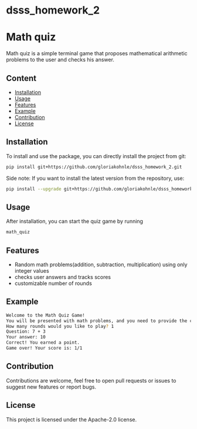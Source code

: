 # dsss_homework_2

# Math quiz
Math quiz is a simple terminal game that proposes mathematical arithmetic problems to the user and checks his answer.

## Content
- [Installation](#installation)
- [Usage](#Usage)
- [Features](#features)
- [Example](#example)
- [Contribution](#contribution)
- [License](#license)

## Installation
To install and use the package, you can directly install the project from git:
```bash
pip install git+https://github.com/gloriakohnle/dsss_homework_2.git
```

Side note:
If you want to install the latest version from the repository, use:
```bash
pip install --upgrade git+https://github.com/gloriakohnle/dsss_homework_2.git
```
## Usage
After installation, you can start the quiz game by running
```bash
math_quiz
```

## Features
- Random math problems(addition, subtraction, multiplication) using only integer values
- checks user answers and tracks scores
- customizable number of rounds

## Example
```bash
Welcome to the Math Quiz Game!
You will be presented with math problems, and you need to provide the correct answers.
How many rounds would you like to play? 1
Question: 7 + 3
Your answer: 10
Correct! You earned a point.
Game over! Your score is: 1/1
```

## Contribution
Contributions are welcome, feel free to open pull requests or issues to suggest new features or report bugs.

## License
This project is licensed under the Apache-2.0 license.
